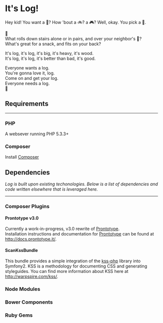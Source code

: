 # It's Log!
Hey kid! You want a :gift:? How 'bout a :bike:? a :video_game:? Well, okay. You pick a :gift:.  

:musical_note:  
What rolls down stairs alone or in pairs, and over your neighbor's :dog:?  
What's great for a snack, and fits on your back?  

It's log, it's log, it's big, it's heavy, it's wood.  
It's log, it's log, it's better than bad, it's good.  

Everyone wants a log.  
You're gonna love it, log.  
Come on and get your log.  
Everyone needs a log.  
:musical_note:  

## Requirements
-----------------------------
### PHP
A websever running PHP 5.3.3+

### Composer
Install [Composer](https://getcomposer.org/)  

## Dependencies
_Log is built upon existing techonologies. Below is a list of dependencies and code written elsewhere that is leveraged here._  

-----------------------------

### Composer Plugins

#### Prontotype v3.0
Currently a work-in-progress, v3.0 rewrite of [Prontotype](http://prontotype.allmarkedup.com).  
Installation instructions and documentation for [Prontotype](http://prontotype.it) can be found at http://docs.prontotype.it/.  

#### ScanKssBundle
This bundle provides a simple integration of the [kss-php](https://github.com/scaninc/kss-php) library into Symfony2. KSS is a methodology for documenting CSS and generating styleguides. You can find more information about KSS here at http://warpspire.com/kss/.

### Node Modules

### Bower Components

### Ruby Gems

